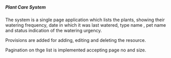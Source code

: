 ##### Plant Care System

The system is a single page application which lists the plants, showing their watering frequency, date in which it was last watered, type name , pet name and status indication of the watering urgency.

Provisions are added for adding, editing and deleting the resource.

Pagination on thge list is implemented accepting page no and size.

